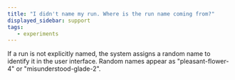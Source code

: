 ```yaml
---
title: "I didn't name my run. Where is the run name coming from?"
displayed_sidebar: support
tags:
   - experiments
---
```

If a run is not explicitly named, the system assigns a random name to identify it in the user interface. Random names appear as "pleasant-flower-4" or "misunderstood-glade-2".